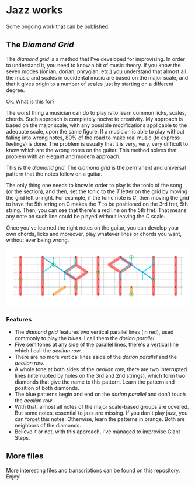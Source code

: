 # Jazz works

Some ongoing work that can be published.

## The _Diamond Grid_

The _diamond grid_ is a method that I've developed for improvising. In order to understand it, you need to know a bit of music theory. If you know the seven modes (ionian, dorian, phrygian, etc.) you understand that almost all the music and scales in occidental music are based on the major scale, and that it gives origin to a number of scales just by starting on a different degree.

Ok. What is this for?

The worst thing a musician can do to play is to learn common licks, scales, chords. Such approach is completely nocive to creativity. My approach is based on the major scale, with any possible modifications applicable to the adequate scale, upon the same figure. If a musician is able to play without falling into wrong notes, 80% of the road to make real music (to express feelings) is done. The problem is usually that it is very, very, very difficult to know which are the wrong notes on the guitar. This method solves that problem with an elegant and modern approach.

This is the _diamond grid_. The _diamond grid_ is the permanent and universal pattern that the notes follow on a guitar.

The only thing one needs to know in order to play is the tonic of the song (or the section), and then, set the tonic to the _T_ letter on the grid by moving the grid left or right. For example, if the tonic note is _C_, then moving the grid to have the 5th string on C makes the _T_ to be positioned on the 3rd fret, 5th string. Then, you can see that there's a red line on the 5th fret. That means any note on such line could be played without leaving the _C_ scale.

Once you've learned the right notes on the guitar, you can develop your own chords, licks and moreover, play whatever lines or chords you want, without ever being wrong.

![DiamondGrid](https://raw.githubusercontent.com/rodolfoap/jazzguitar/master/sheet/diamondsGrid.png)

### Features

* The _diamond grid_ features two vertical parallel lines (in red), used commonly to play the _blues_. I call them the _dorian parallel_
* Five semitones at any side of the parallel lines, there's a vertical line which I call the _aeolian row_.
* There are no more vertical lines aside of the _dorian parallel_ and the _aeolian row_.
* A whole tone at both sides of the _aeolian row_, there are two interrupted lines (interrupted by holes on the 3rd and 2nd strings), which form two diamonds that give the name to this pattern. Learn the pattern and position of both diamonds.
* The blue patterns begin and end on the _dorian parallel_ and don't touch the _aeolian row_.
* With that, almost all notes of the major scale-based groups are covered. But some notes, essential to jazz are missing. If you don't play jazz, you can forget this notes. Otherwise, learn the patterns in orange. Both are neighbors of the diamonds.
* Believe it or not, with this approach, I've managed to improvise Giant Steps.

## More files

More interesting files and transcriptions can be found on this repository. Enjoy!

